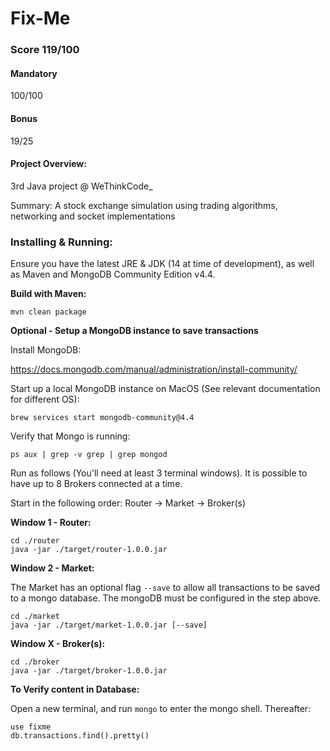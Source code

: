 # Fix-Me

### Score 119/100
#### Mandatory
100/100

#### Bonus
19/25

#### Project Overview:
3rd Java project @ WeThinkCode_

Summary: A stock exchange simulation using trading algorithms, networking and socket implementations

### Installing & Running:
Ensure you have the latest JRE & JDK (14 at time of development), as well as Maven and MongoDB Community Edition v4.4.

**Build with Maven:**
```
mvn clean package
```

**Optional - Setup a MongoDB instance to save transactions**

Install MongoDB:

https://docs.mongodb.com/manual/administration/install-community/

Start up a local MongoDB instance on MacOS (See relevant documentation for different OS):
```
brew services start mongodb-community@4.4
```
Verify that Mongo is running:
```
ps aux | grep -v grep | grep mongod
```

Run as follows (You'll need at least 3 terminal windows). It is possible to have up to 8 Brokers connected at a time.

Start in the following order: Router -> Market -> Broker(s)

**Window 1 - Router:**
```
cd ./router
java -jar ./target/router-1.0.0.jar
```
**Window 2 - Market:**

The Market has an optional flag `--save` to allow all transactions to be saved to a mongo database. The mongoDB must be configured in the step above.
```
cd ./market
java -jar ./target/market-1.0.0.jar [--save]
```
**Window X - Broker(s):**
```
cd ./broker
java -jar ./target/broker-1.0.0.jar
```

**To Verify content in Database:**

Open a new terminal, and run `mongo` to enter the mongo shell. 
Thereafter:
```
use fixme
db.transactions.find().pretty()
```